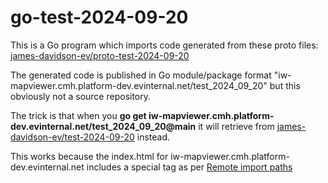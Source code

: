 # go-test-2024-09-20

This is a Go program which imports code generated from these proto files: [james-davidson-ev/proto-test-2024-09-20](https://github.com/james-davidson-ev/proto-test-2024-09-20)

The generated code is published in Go module/package format "iw-mapviewer.cmh.platform-dev.evinternal.net/test_2024_09_20" but this obviously not a source repository.

The trick is that when you **go get iw-mapviewer.cmh.platform-dev.evinternal.net/test_2024_09_20@main** it will retrieve from [james-davidson-ev/test-2024-09-20](https://github.com/james-davidson-ev/test-2024-09-20) instead.

This works because the index.html for iw-mapviewer.cmh.platform-dev.evinternal.net includes a special <meta> tag as per [Remote import paths](https://pkg.go.dev/cmd/go#hdr-Remote_import_paths)
